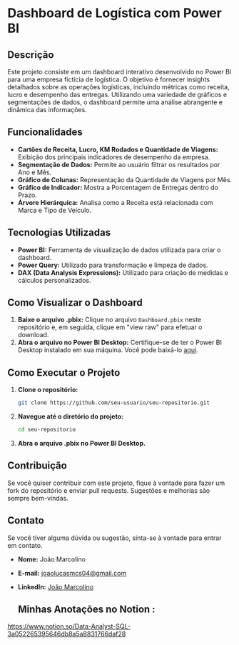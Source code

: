 # Dashboard de Logística com Power BI

## Descrição

Este projeto consiste em um dashboard interativo desenvolvido no Power BI para uma empresa fictícia de logística. O objetivo é fornecer insights detalhados sobre as operações logísticas, incluindo métricas como receita, lucro e desempenho das entregas. Utilizando uma variedade de gráficos e segmentações de dados, o dashboard permite uma análise abrangente e dinâmica das informações.

## Funcionalidades

- **Cartões de Receita, Lucro, KM Rodados e Quantidade de Viagens:** Exibição dos principais indicadores de desempenho da empresa.
- **Segmentação de Dados:** Permite ao usuário filtrar os resultados por Ano e Mês.
- **Gráfico de Colunas:** Representação da Quantidade de Viagens por Mês.
- **Gráfico de Indicador:** Mostra a Porcentagem de Entregas dentro do Prazo.
- **Árvore Hierárquica:** Analisa como a Receita está relacionada com Marca e Tipo de Veículo.

## Tecnologias Utilizadas

- **Power BI:** Ferramenta de visualização de dados utilizada para criar o dashboard.
- **Power Query:** Utilizado para transformação e limpeza de dados.
- **DAX (Data Analysis Expressions):** Utilizado para criação de medidas e cálculos personalizados.

## Como Visualizar o Dashboard

1. **Baixe o arquivo .pbix:** Clique no arquivo `Dashboard.pbix` neste repositório e, em seguida, clique em "view raw" para efetuar o download.
2. **Abra o arquivo no Power BI Desktop:** Certifique-se de ter o Power BI Desktop instalado em sua máquina. Você pode baixá-lo [aqui](https://powerbi.microsoft.com/desktop/).

## Como Executar o Projeto

1. **Clone o repositório:**

    ```bash
    git clone https://github.com/seu-usuario/seu-repositorio.git
    ```

2. **Navegue até o diretório do projeto:**

    ```bash
    cd seu-repositorio
    ```

3. **Abra o arquivo .pbix no Power BI Desktop.**

## Contribuição

Se você quiser contribuir com este projeto, fique à vontade para fazer um fork do repositório e enviar pull requests. Sugestões e melhorias são sempre bem-vindas.

## Contato

Se você tiver alguma dúvida ou sugestão, sinta-se à vontade para entrar em contato.

- **Nome:** João Marcolino
- **E-mail:** joaolucasmcs04@gmail.com
- **LinkedIn:** [João Marcolino](https://www.linkedin.com/in/joaolucasmcsilva/)

  ## Minhas Anotações no Notion :

https://www.notion.so/Data-Analyst-SQL-3a052265395646db8a5a8831766daf28
